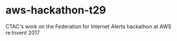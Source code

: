 # aws-hackathon-t29
CTAC's work on the Federation for Internet Alerts hackathon at AWS re:Invent 2017
